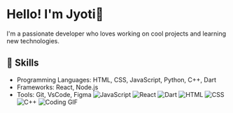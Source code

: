 # Hello! I'm Jyoti👋
I'm a passionate developer who loves working on cool projects and learning new technologies.
## 🚀 Skills
- Programming Languages: HTML, CSS, JavaScript, Python, C++, Dart
- Frameworks: React, Node.js
- Tools: Git, VsCode, Figma
![JavaScript](https://img.shields.io/badge/JavaScript-ES6+-yellow?style=flat&logo=javascript&logoColor=white)
![React](https://img.shields.io/badge/React-16.13.1-blue?style=flat&logo=react)
![Dart](https://img.shields.io/badge/Dart-2.10-blue?style=flat&logo=dart&logoColor=white)
![HTML](https://img.shields.io/badge/HTML5-E34F26?style=flat&logo=html5&logoColor=white)
![CSS](https://img.shields.io/badge/CSS3-1572B6?style=flat&logo=css3&logoColor=white)
![C++](https://img.shields.io/badge/C++-00599C?style=flat&logo=c%2B%2B&logoColor=white)
![Coding GIF](https://media.giphy.com/media/VTtANKl0beDFQRLDTh/giphy.gif)
